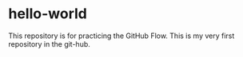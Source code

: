 # hello-world
This repository is for practicing the GitHub Flow.
This is my very first repository in the git-hub.

